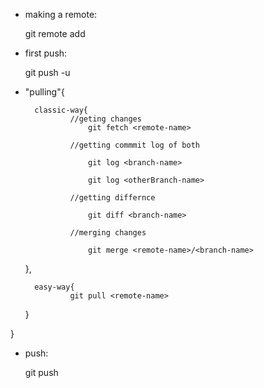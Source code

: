 - making a remote:

    git remote add <name> <URL>

- first push:

    git push -u <remote-name> <Local branch>

- "pulling"{

        classic-way{
                //geting changes 
                    git fetch <remote-name>
        
                //getting commmit log of both
            
                    git log <branch-name>

                    git log <otherBranch-name>

                //getting differnce
                
                    git diff <branch-name>
            
                //merging changes
            
                    git merge <remote-name>/<branch-name> 
	},
        
        easy-way{
                git pull <remote-name>
	}
        
}

- push:

    git push <remote name>

